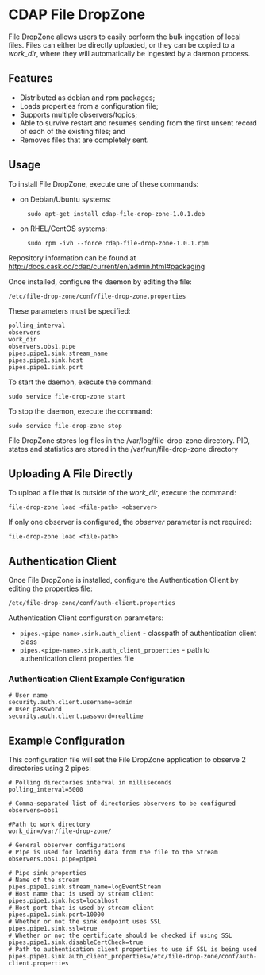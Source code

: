 # CDAP File DropZone

File DropZone allows users to easily perform the bulk ingestion of local files.
Files can either be directly uploaded, or they can be copied to a *work_dir*, 
where they will automatically be ingested by a daemon process.

## Features

- Distributed as debian and rpm packages;
- Loads properties from a configuration file;
- Supports multiple observers/topics;
- Able to survive restart and resumes sending from the first unsent record of each of the existing files; and
- Removes files that are completely sent.

## Usage

To install File DropZone, execute one of these commands:
 
- on Debian/Ubuntu systems:

        sudo apt-get install cdap-file-drop-zone-1.0.1.deb

- on RHEL/CentOS systems:

        sudo rpm -ivh --force cdap-file-drop-zone-1.0.1.rpm

Repository information can be found at http://docs.cask.co/cdap/current/en/admin.html#packaging

Once installed, configure the daemon by editing the file:

    /etc/file-drop-zone/conf/file-drop-zone.properties

These parameters must be specified:

    polling_interval
    observers
    work_dir
    observers.obs1.pipe
    pipes.pipe1.sink.stream_name
    pipes.pipe1.sink.host
    pipes.pipe1.sink.port

To start the daemon, execute the command:

    sudo service file-drop-zone start

To stop the daemon, execute the command:

    sudo service file-drop-zone stop

File DropZone stores log files in the /var/log/file-drop-zone directory.
PID, states and statistics are stored in the /var/run/file-drop-zone directory

## Uploading A File Directly

To upload a file that is outside of the *work_dir*, execute the command:

    file-drop-zone load <file-path> <observer>

If only one observer is configured, the *observer* parameter is not required:

    file-drop-zone load <file-path>

## Authentication Client

Once File DropZone is installed, configure the Authentication Client by editing the properties file:

    /etc/file-drop-zone/conf/auth-client.properties

Authentication Client configuration parameters:

- ```pipes.<pipe-name>.sink.auth_client``` - classpath of authentication client class
- ```pipes.<pipe-name>.sink.auth_client_properties``` - path to authentication client properties file

### Authentication Client Example Configuration

    # User name
    security.auth.client.username=admin
    # User password
    security.auth.client.password=realtime

## Example Configuration

This configuration file will set the File DropZone application to observe 2 directories using 2 pipes:

    # Polling directories interval in milliseconds
    polling_interval=5000

    # Comma-separated list of directories observers to be configured
    observers=obs1

    #Path to work directory
    work_dir=/var/file-drop-zone/

    # General observer configurations
    # Pipe is used for loading data from the file to the Stream
    observers.obs1.pipe=pipe1

    # Pipe sink properties
    # Name of the stream
    pipes.pipe1.sink.stream_name=logEventStream
    # Host name that is used by stream client
    pipes.pipe1.sink.host=localhost
    # Host port that is used by stream client
    pipes.pipe1.sink.port=10000
    # Whether or not the sink endpoint uses SSL
    pipes.pipe1.sink.ssl=true
    # Whether or not the certificate should be checked if using SSL
    pipes.pipe1.sink.disableCertCheck=true
    # Path to authentication client properties to use if SSL is being used
    pipes.pipe1.sink.auth_client_properties=/etc/file-drop-zone/conf/auth-client.properties
